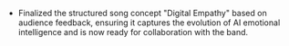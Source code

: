 - Finalized the structured song concept "Digital Empathy" based on audience feedback, ensuring it captures the evolution of AI emotional intelligence and is now ready for collaboration with the band.